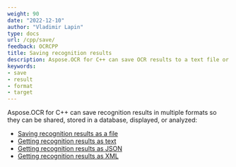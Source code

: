 ```yaml
---
weight: 90
date: "2022-12-10"
author: "Vladimir Lapin"
type: docs
url: /cpp/save/
feedback: OCRCPP
title: Saving recognition results
description: Aspose.OCR for C++ can save OCR results to a text file or return them as text, XML, or JSON.
keywords:
- save
- result
- format
- target
---
```


Aspose.OCR for C++ can save recognition results in multiple formats so they can be shared, stored in a database, displayed, or analyzed:

- [Saving recognition results as a file](/ocr/cpp/save-file/)
- [Getting recognition results as text](/ocr/cpp/save-text/)
- [Getting recognition results as JSON](/ocr/cpp/save-json/)
- [Getting recognition results as XML](/ocr/cpp/save-xml/)
